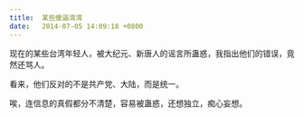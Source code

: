 ```yaml
---
title:  某些傻逼湾湾
date:   2014-07-05 14:09:18 +0800
---
```


现在的某些台湾年轻人，被大纪元、新唐人的谣言所蛊惑，我指出他们的错误，竟然还骂人。

看来，他们反对的不是共产党、大陆，而是统一。

唉，连信息的真假都分不清楚，容易被蛊惑，还想独立，痴心妄想。

<!--115-->

